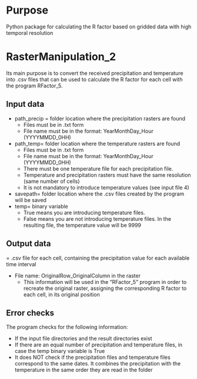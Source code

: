 # Purpose
Python package for calculating the R factor based on gridded data with high temporal resolution

# RasterManipulation_2 

Its main purpose is to convert the received precipitation and temperature into .csv files that can be used to calculate the R factor for each cell with the program RFactor_5. 
    
## Input data
* path_precip = folder location where the precipitation rasters are found
    * Files must be in .txt form    
    * File name must be in the format: YearMonthDay_Hour (YYYYMMDD_0HH)
* path_temp= folder location where the temperature rasters are found
    * Files must be in .txt form 
    * File name must be in the format: YearMonthDay_Hour (YYYYMMDD_0HH)
    * There must be one temperature file for each precipitation file. 
    * Temperature and precipitation rasters must have the same resolution (same number of cells)
    * It is not mandatory to introduce temperature values (see input file 4)
* savepath= folder location where the .csv files created by the program will be saved
* temp= binary variable
    * True means you are introducing temperature files. 
    * False means you are not introducing temperature files. In the resulting file, the temperature value will be 9999
    
## Output data
= .csv file for each cell, containing the precipitation value for each available time interval
* File name: OriginalRow_OriginalColumn in the raster
    * This information will be used in the “RFactor_5” program in order to recreate the original raster, assigning the corresponding R factor to each cell, in its original position

## Error checks 
The program checks for the following information: 
* If the input file directories and the result directories exist 
* If there are an equal number of precipitation and temperature files, in case the temp binary variable is True 
* It does NOT check if the precipitation files and temperature files correspond to the same dates. It combines the precipitation with the temperature in the same order they are read in the folder 
